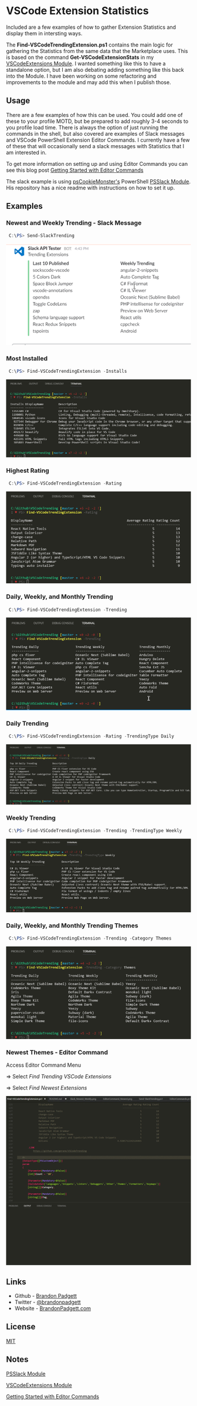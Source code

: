 ﻿# VSCode Extension Statistics

Included are a few examples of how to gather Extension Statistics and display them in intersting ways.

The **Find-VSCodeTrendingExtension.ps1** contains the main logic for gathering the Statistics from the same data that the Marketplace uses. This is based on the command **Get-VSCodeExtensionStats** in my [VSCodeExtensions Module](https://github.com/gerane/VSCodeExtensions). I wanted something like this to have a standalone option, but I am also debating adding something like this back into the Module. I have been working on some refactoring and improvements to the module and may add this when I publish those.


## Usage

There are a few examples of how this can be used. You could add one of these to your profile MOTD, but be prepared to add roughly 3-4 seconds to you profile load time. There is always the option of just running the commands in the shell, but also covered are examples of Slack messages and VSCode PowerShell Extension Editor Commands. I currently have a few of these that will occasionally send a slack messages with Statistics that I am interested in.

To get more information on setting up and using Editor Commands you can see this blog post [Getting Started with Editor Commands](http://brandonpadgett.com/powershell/Getting-Started-With-Editor-Commands/)

The slack example is using [psCookieMonster's](https://twitter.com/psCookieMonster) PowerShell [PSSlack Module](https://github.com/RamblingCookieMonster/PSSlack). His repository has a nice readme with instructions on how to set it up.


## Examples

### Newest and Weekly Trending - Slack Message

```powershell
 C:\PS> Send-SlackTrending
```

![Output](/Images/Slack_Newest_Weekly.png)


### Most Installed

```powershell
 C:\PS> Find-VSCodeTrendingExtension -Installs
```

![Output](/Images/Console_Installs.png)


### Highest Rating

```powershell
 C:\PS> Find-VSCodeTrendingExtension -Rating
```

![Output](/Images/Console_Rating.png)


### Daily, Weekly, and Monthly Trending

```powershell
 C:\PS> Find-VSCodeTrendingExtension -Trending
```

![Output](/Images/Console_Trending.png)


### Daily Trending

```powershell
 C:\PS> Find-VSCodeTrendingExtension -Rating -TrendingType Daily
```

![Output](/Images/Console_Trending_Daily.png)


### Weekly Trending

```powershell
 C:\PS> Find-VSCodeTrendingExtension -Trending -TrendingType Weekly
```

![Output](/Images/Console_Trending_Weekly.png)


### Daily, Weekly, and Monthly Trending Themes

```powershell
 C:\PS> Find-VSCodeTrendingExtension -Trending -Category Themes
```

![Output](/Images/Console_Trending_Themes.png)


### Newest Themes - Editor Command

Access Editor Command Menu

=> Select *Find Trending VSCode Extensions*

=> Select *Find Newest Extensions*

![Output](/Images/EditorCommand_Newest.gif)


## Links

- Github - [Brandon Padgett](https://github.com/gerane)
- Twitter - [@brandonpadgett](https://twitter.com/BrandonPadgett)
- Website - [BrandonPadgett.com](http://brandonpadgett.com)


## License

[MIT](LICENSE)


## Notes

[PSSlack Module](https://github.com/RamblingCookieMonster/PSSlack)

[VSCodeExtensions Module](https://github.com/gerane/VSCodeExtensions)

[Getting Started with Editor Commands](http://brandonpadgett.com/powershell/Getting-Started-With-Editor-Commands/)


